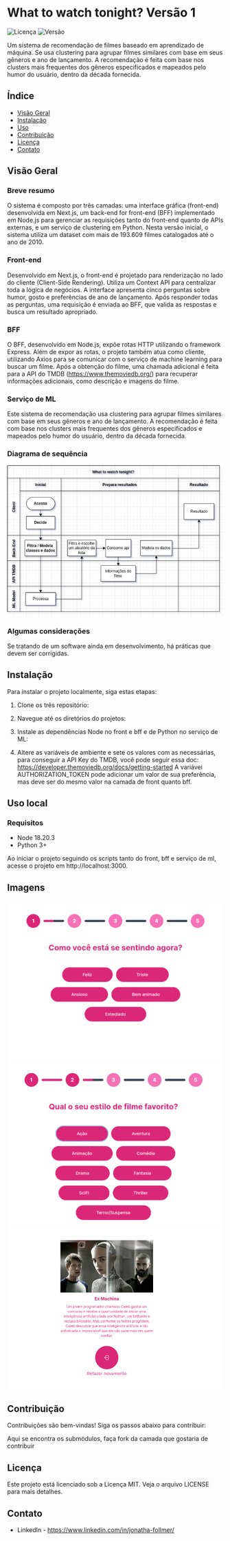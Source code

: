 # What to watch tonight? Versão 1

![Licença](https://img.shields.io/badge/licença-MIT-blue.svg)
![Versão](https://img.shields.io/badge/versão-Em%20Desenvolvimento-yellow.svg)

Um sistema de recomendação de filmes baseado em aprendizado de máquina. Se usa clustering para agrupar filmes similares com base em seus gêneros e ano de lançamento. A recomendação é feita com base nos clusters mais frequentes dos gêneros especificados e mapeados pelo humor do usuário, dentro da década fornecida.

## Índice

<!-- - [Funcionalidades](#funcionalidades) -->
- [Visão Geral](#visão-geral)
- [Instalação](#instalação)
- [Uso](#uso)
- [Contribuição](#contribuição)
- [Licença](#licença)
- [Contato](#contato)

## Visão Geral

### Breve resumo
O sistema é composto por três camadas: uma interface gráfica (front-end) desenvolvida em Next.js, um back-end for front-end (BFF) implementado em Node.js para gerenciar as requisições tanto do front-end quanto de APIs externas, e um serviço de clustering em Python. Nesta versão inicial, o sistema utiliza um dataset com mais de 193.609 filmes catalogados até o ano de 2010.

### Front-end
Desenvolvido em Next.js, o front-end é projetado para renderização no lado do cliente (Client-Side Rendering). Utiliza um Context API para centralizar toda a lógica de negócios. A interface apresenta cinco perguntas sobre humor, gosto e preferências de ano de lançamento. Após responder todas as perguntas, uma requisição é enviada ao BFF, que valida as respostas e busca um resultado apropriado.

### BFF
O BFF, desenvolvido em Node.js, expõe rotas HTTP utilizando o framework Express. Além de expor as rotas, o projeto também atua como cliente, utilizando Axios para se comunicar com o serviço de machine learning para buscar um filme. Após a obtenção do filme, uma chamada adicional é feita para a API do TMDB (https://www.themoviedb.org/) para recuperar informações adicionais, como descrição e imagens do filme.

### Serviço de ML
Este sistema de recomendação usa clustering para agrupar filmes similares com base em seus gêneros e ano de lançamento. A recomendação é feita com base nos clusters mais frequentes dos gêneros especificados e mapeados pelo humor do usuário, dentro da década fornecida.


### Diagrama de sequência
![sequence diagram](assets/sequence-diagram.png)

### Algumas considerações
Se tratando de um software ainda em desenvolvimento, há práticas que devem ser corrigidas.

## Instalação

Para instalar o projeto localmente, siga estas etapas:

1. Clone os três repositório:

2. Navegue até os diretórios do projetos:

3. Instale as dependências Node no front e bff e de Python no serviço de ML:

4. Altere as variáveis de ambiente e sete os valores com as necessárias, para conseguir a API Key do TMDB, você pode seguir essa doc: https://developer.themoviedb.org/docs/getting-started
A variávei AUTHORIZATION_TOKEN pode adicionar um valor de sua preferência, mas deve ser do mesmo valor na camada de front quanto bff.

## Uso local

### Requisitos

- Node 18.20.3
- Python 3+

Ao iniciar o projeto seguindo os scripts tanto do front, bff e serviço de ml, acesse o projeto em http://localhost:3000.

## Imagens

<img src="assets/image-2.png" alt="First question" width="500"/>
<img src="assets/image-1.png" alt="alt text" width="500"/>
<img src="assets/image.png" alt="Result" width="500"/>

## Contribuição
Contribuições são bem-vindas! Siga os passos abaixo para contribuir:

Aqui se encontra os submódulos, faça fork da camada que gostaria de contribuir

## Licença
Este projeto está licenciado sob a Licença MIT. Veja o arquivo LICENSE para mais detalhes.

## Contato
- LinkedIn - https://www.linkedin.com/in/jonatha-follmer/


